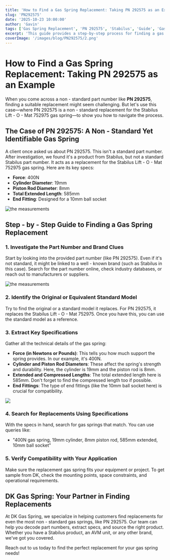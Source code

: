 ```yaml
---
title: 'How to Find a Gas Spring Replacement: Taking PN 292575 as an Example'
slug: 'PN292575'
date: '2025-10-23 10:00:00'
author: 'Gavin'
tags: ['Gas Spring Replacement', 'PN 292575', 'Stabilus', 'Guide', 'Gas Spring Specifications']
excerpt: 'This guide provides a step-by-step process for finding a gas spring replacement, using the non-standard part number PN 292575 as an example. Learn how to identify original models, extract key specifications, and ensure compatibility for your replacement needs.'
coverImage: '/images/blog/PN292575/2.png'
---
```




# How to Find a Gas Spring Replacement: Taking PN 292575 as an Example

When you come across a non - standard part number like **PN 292575**, finding a suitable replacement might seem challenging. But let's use this case—where PN 292575 is a non - standard replacement for the Stabilus Lift - O - Mat 752975 gas spring—to show you how to navigate the process.

## The Case of PN 292575: A Non - Standard Yet Identifiable Gas Spring

A client once asked us about PN 292575. This isn't a standard part number. After investigation, we found it's a product from Stabilus, but not a standard Stabilus part number. It acts as a replacement for the Stabilus Lift - O - Mat 752975 gas spring. Here are its key specs:

- **Force**: 400N
- **Cylinder Diameter**: 19mm
- **Piston Rod Diameter**: 8mm
- **Total Extended Length**: 585mm
- **End Fitting**: Designed for a 10mm ball socket

![the measurements](/images/blog/PN292575/1.png)

## Step - by - Step Guide to Finding a Gas Spring Replacement

### 1. Investigate the Part Number and Brand Clues

Start by looking into the provided part number (like PN 292575). Even if it's not standard, it might be linked to a well - known brand (such as Stabilus in this case). Search for the part number online, check industry databases, or reach out to manufacturers or suppliers.

![the measurements](/images/blog/PN292575/2.png)

### 2. Identify the Original or Equivalent Standard Model

Try to find the original or a standard model it replaces. For PN 292575, it replaces the Stabilus Lift - O - Mat 752975. Once you have this, you can use the standard model as a reference.

### 3. Extract Key Specifications

Gather all the technical details of the gas spring:

- **Force (in Newtons or Pounds)**: This tells you how much support the spring provides. In our example, it's 400N.
- **Cylinder and Piston Rod Diameters**: These affect the spring's strength and durability. Here, the cylinder is 19mm and the piston rod is 8mm.
- **Extended and Compressed Lengths**: The total extended length here is 585mm. Don't forget to find the compressed length too if possible.
- **End Fittings**: The type of end fittings (like the 10mm ball socket here) is crucial for compatibility.

![](/images/products_page/gas_spring_replacement.png)

### 4. Search for Replacements Using Specifications

With the specs in hand, search for gas springs that match. You can use queries like:

- "400N gas spring, 19mm cylinder, 8mm piston rod, 585mm extended, 10mm ball socket"

### 5. Verify Compatibility with Your Application

Make sure the replacement gas spring fits your equipment or project. To get sample from DK, check the mounting points, space constraints, and operational requirements.

## DK Gas Spring: Your Partner in Finding Replacements

At DK Gas Spring, we specialize in helping customers find replacements for even the most non - standard gas springs, like PN 292575. Our team can help you decode part numbers, extract specs, and source the right product. Whether you have a Stabilus product, an AVM unit, or any other brand, we've got you covered.

Reach out to us today to find the perfect replacement for your gas spring needs!